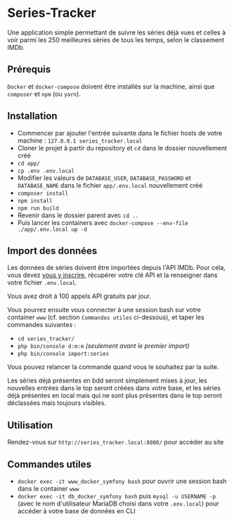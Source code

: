 # Series-Tracker
Une application simple permettant de suivre les séries déjà vues et celles à voir parmi les 250 meilleures séries de tous les temps, selon le classement IMDb.

## Prérequis
`Docker` et `docker-compose` doivent être installés sur la machine, ainsi que `composer` et `npm` (ou `yarn`).

## Installation
- Commencer par ajouter l'entrée suivante dans le fichier hosts de votre machine : `127.0.0.1 series_tracker.local`
- Cloner le projet à partir du repository et `cd` dans le dossier nouvellement créé
- `cd app/`
- `cp .env .env.local`
- Modifier les valeurs de `DATABASE_USER`, `DATABASE_PASSWORD` et `DATABASE_NAME` dans le fichier `app/.env.local` nouvellement créé
- `composer install`
- `npm install`
- `npm run build`
- Revenir dans le dossier parent avec `cd ..`
- Puis lancer les containers avec `docker-compose --env-file ./app/.env.local up -d`

## Import des données
Les données de séries doivent être importées depuis l'API IMDb. Pour cela, vous devez [vous y inscrire](https://imdb-api.com/), récupérer votre clé API et la renseigner dans votre fichier `.env.local`.

Vous avez droit à 100 appels API gratuits par jour.

Vous pourrez ensuite vous connecter à une session bash sur votre container `www` (cf. section `Commandes utiles` ci-dessous), et taper les commandes suivantes :

- `cd series_tracker/`
- `php bin/console d:m:m` *(seulement avant le premier import)*
- `php bin/console import:series`

Vous pouvez relancer la commande quand vous le souhaitez par la suite. 

Les séries déjà présentes en bdd seront simplement mises à jour, les nouvelles entrées dans le top seront créées dans votre base, et les séries déjà présentes en local mais qui ne sont plus présentes dans le top seront déclassées mais toujours visibles.

## Utilisation

Rendez-vous sur `http://series_tracker.local:8080/` pour accéder au site

## Commandes utiles
- `docker exec -it www_docker_symfony bash` pour ouvrir une session bash dans le container `www`
- `docker exec -it db_docker_symfony bash` puis `mysql -u USERNAME -p` (avec le nom d'utilisateur MariaDB choisi dans votre `.env.local`) pour accéder à votre base de données en CLI
